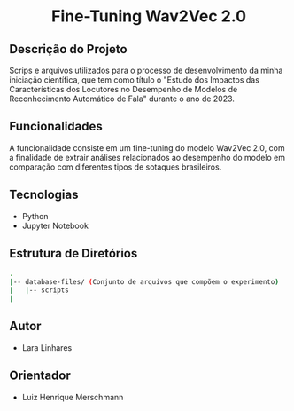 <h1 align="center">Fine-Tuning Wav2Vec 2.0</h1>

## Descrição do Projeto
<p> Scrips e arquivos utilizados para o processo de desenvolvimento da minha iniciação científica, que tem como título o "Estudo dos Impactos das Características dos Locutores no Desempenho de Modelos de Reconhecimento Automático de Fala" durante o ano de 2023. </p>

## Funcionalidades
<p> A funcionalidade consiste em um fine-tuning do modelo Wav2Vec 2.0, com a finalidade de extrair análises relacionados ao desempenho do modelo em comparação com diferentes tipos de sotaques brasileiros.</p>

## Tecnologias
- Python
- Jupyter Notebook

## Estrutura de Diretórios
<a name="estrutura-diretorio"></a>

```sh
.
|-- database-files/ (Conjunto de arquivos que compõem o experimento)
|   |-- scripts
|
```

## Autor
- Lara Linhares

## Orientador
- Luiz Henrique Merschmann 
